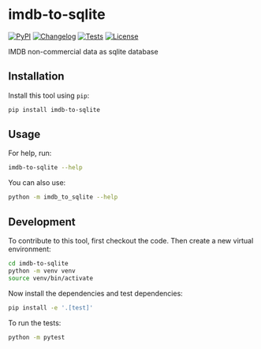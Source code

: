 # imdb-to-sqlite

[![PyPI](https://img.shields.io/pypi/v/imdb-to-sqlite.svg)](https://pypi.org/project/imdb-to-sqlite/)
[![Changelog](https://img.shields.io/github/v/release/poudel/imdb-to-sqlite?include_prereleases&label=changelog)](https://github.com/poudel/imdb-to-sqlite/releases)
[![Tests](https://github.com/poudel/imdb-to-sqlite/actions/workflows/test.yml/badge.svg)](https://github.com/poudel/imdb-to-sqlite/actions/workflows/test.yml)
[![License](https://img.shields.io/badge/license-Apache%202.0-blue.svg)](https://github.com/poudel/imdb-to-sqlite/blob/master/LICENSE)

IMDB non-commercial data as sqlite database

## Installation

Install this tool using `pip`:
```bash
pip install imdb-to-sqlite
```
## Usage

For help, run:
```bash
imdb-to-sqlite --help
```
You can also use:
```bash
python -m imdb_to_sqlite --help
```
## Development

To contribute to this tool, first checkout the code. Then create a new virtual environment:
```bash
cd imdb-to-sqlite
python -m venv venv
source venv/bin/activate
```
Now install the dependencies and test dependencies:
```bash
pip install -e '.[test]'
```
To run the tests:
```bash
python -m pytest
```
